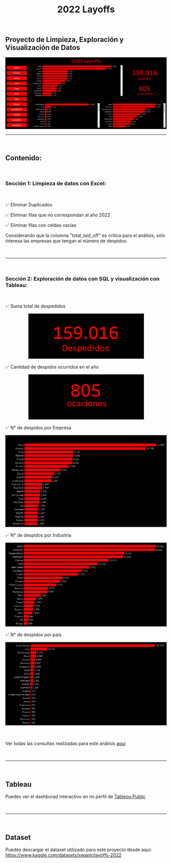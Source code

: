 
<h1 align="center">2022 Layoffs</h1>


<br>

## Proyecto de Limpieza, Exploración y Visualización de Datos

<p align="center"><img src="screenshots\tableau_image.png"/></p> 

---

<br>

## Contenido:

<br>

### Sección 1: Limpieza de datos con Excel:

</br>

✅ Eliminar Duplicados

✅ Eliminar filas que no correspondan al año 2022

✅ Eliminar filas con celdas vacías

Considerando que la columna "total_laid_off" es crítica para el análisis, solo interesa las empresas que tengan el número de despidos.


</br>

---

</br>


### Sección 2: Exploración de datos con SQL y visualización con Tableau:

</br>

✅ Suma total de despedidos

<p align="center"><img src="screenshots\despedidos.png"/></p> 

✅ Cantidad de despidos ocurridos en el año

<p align="center"><img src="screenshots\ocaciones.png"/></p> 

✅ N° de despidos por Empresa

<p align="center"><img src="screenshots\despidos_empresa.png"/></p> 

✅ N° de despidos por Industria

<p align="center"><img src="screenshots\despidos_industria.png"/></p> 

✅ N° de despidos por país

<p align="center"><img src="screenshots\despidos_pais.png"/></p> 

</br>

Ver todas las consultas realizadas para este análisis [aquí](https://github.com/cristiancampero/2022-Layoffs/blob/main/queries.sql)



</br>

---

</br>


## Tableau

Puedes ver el dashborad interactivo en mi perfil de [Tableou Public](https://public.tableau.com/app/profile/cristiancampero/viz/2020Layoffs/Dashboard1)



</br>

---

</br>


## Dataset

Puedes descargar el dataset utilizado para este proyecto desde aquí: https://www.kaggle.com/datasets/swaptr/layoffs-2022 
